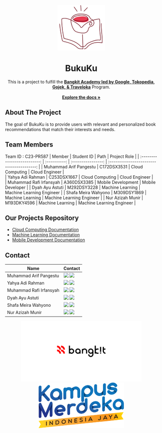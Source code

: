 <p align="center">
<img src="https://github.com/Nerszy/BukuKu/blob/main/logo%20bukuku.png" height="150">
</p>
<h1 align="center">BukuKu</h1>

<p align="center">
  This is a project to fulfill the  <a href="https://grow.google/intl/id_id/bangkit/"><strong>Bangkit Academy led by Google, Tokopedia, Gojek, & Traveloka</strong></a>
   Program.
 <br>
 <br />
    <a href="https://github.com/Nerszy/BukuKu"><strong>Explore the docs »</strong></a>
    <br />
 </p>
  
## About The Project
The goal of BukuKu is to provide users with relevant and personalized book recommendations that match their interests and needs.

## Team Members
Team ID		: C23-PR587
|         Member               | Student ID   |        Path        |                Project Role                |
| :--------------------------: | :----------: | :----------------: | :----------------------------------------: | 
|    Muhammad Arif Pangestu    |  C172DSX3531 |  Cloud Computing   |                 Cloud Engineer             |  
|       Yahya Adi Rahman       |  C253DSX1667 |  Cloud Computing   |                 Cloud Engineer             |     
|   Muhammad Rafi Irfansyah    |  A360DSX3385 | Mobile Development |                Mobile Developer            | 
|       Dyah Ayu Astuti        |  M292DSY3228 |  Machine Learning  |           Machine Learning Engineer        | 
|      Shafa Meira Wahyono     |  M309DSY1869 |  Machine Learning  |           Machine Learning Engineer        | 
|       Nur Azizah Munir       |  M193DKY4596 |  Machine Learning  |           Machine Learning Engineer        |

## Our Projects Repository
- [Cloud Computing Documentation](https://github.com/Nerszy/BukuKu/tree/main/cloud%20computing)
- [Machine Learning Documentation](https://github.com/Nerszy/BukuKu/tree/main/machine%20learning)
- [Mobile Development Documentation](https://github.com/Nerszy/BukuKu/tree/main/mobile%20development)

## Contact

| Name                   | Contact                                                                                                                                                                                                                                                                                         |
| ---------------------- | ----------------------------------------------------------------------------------------------------------------------------------------------------------------------------------------------------------------------------------------------------------------------------------------------- |
| Muhammad Arif Pangestu     | <a href="https://www.linkedin.com/in/muhammad-arif-pangestu-1643101b9/"><img src="https://img.shields.io/badge/LinkedIn-0077B5?style=for-the-badge&logo=linkedin&logoColor=white" /></a> <a href="mailto:pangestuarif458@gmail.com"><img src="https://img.shields.io/badge/Gmail-D14836?style=for-the-badge&logo=gmail&logoColor=white"></a> |
| Yahya Adi Rahman   | <a href="https://www.linkedin.com/in/yahyaadi/"><img src="https://img.shields.io/badge/LinkedIn-0077B5?style=for-the-badge&logo=linkedin&logoColor=white" /></a> <a href="mailto:yahyaadi282@gmail.com"><img src="https://img.shields.io/badge/Gmail-D14836?style=for-the-badge&logo=gmail&logoColor=white"></a> |
| Muhammad Rafi Irfansyah          | <a href="https://www.linkedin.com/in/irfnsyhh"><img src="https://img.shields.io/badge/LinkedIn-0077B5?style=for-the-badge&logo=linkedin&logoColor=white" /></a> <a href="mailto:krafime@gmail.com"><img src="https://img.shields.io/badge/Gmail-D14836?style=for-the-badge&logo=gmail&logoColor=white"></a>                       |
| Dyah Ayu Astuti       | <a href="https://www.linkedin.com/in/dyah-ayu-astuti-17b190216/"><img src="https://img.shields.io/badge/LinkedIn-0077B5?style=for-the-badge&logo=linkedin&logoColor=white" /></a> <a href="mailto:dyahayuastuti7@gmail.com"><img src="https://img.shields.io/badge/Gmail-D14836?style=for-the-badge&logo=gmail&logoColor=white"></a>                    |
| Shafa Meira Wahyono   | <a href="https://www.linkedin.com/in/shafa-meira-wahyono-b861a01b6/"><img src="https://img.shields.io/badge/LinkedIn-0077B5?style=for-the-badge&logo=linkedin&logoColor=white" /></a> <a href="mailto:meirashaf@gmail.com"><img src="https://img.shields.io/badge/Gmail-D14836?style=for-the-badge&logo=gmail&logoColor=white"></a>                |
| Nur Azizah Munir | <a href="https://www.linkedin.com/in/nur-azizah-munir-697903210/"><img src="https://img.shields.io/badge/LinkedIn-0077B5?style=for-the-badge&logo=linkedin&logoColor=white" /></a> <a href="mailto:nurazizahmunir2@gmail.com"><img src="https://img.shields.io/badge/Gmail-D14836?style=for-the-badge&logo=gmail&logoColor=white"></a>                       |

<p align="center">
<img src="https://github.com/Nerszy/BukuKu/blob/main/bangkit-logo.png" height="200">
<img src="https://github.com/Nerszy/BukuKu/blob/main/kampusmerdeka.png" height="150">
</p>
